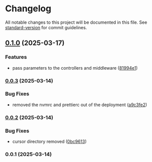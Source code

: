 # Changelog

All notable changes to this project will be documented in this file. See [standard-version](https://github.com/conventional-changelog/standard-version) for commit guidelines.

## [0.1.0](https://github.com/psenger/express-auto-router/compare/v0.0.3...v0.1.0) (2025-03-17)


### Features

* pass parameters to the controllers and middleware ([81994e1](https://github.com/psenger/express-auto-router/commit/81994e112152edd9687429db115373b014ff651e))

### [0.0.3](https://github.com/psenger/express-auto-router/compare/v0.0.2...v0.0.3) (2025-03-14)


### Bug Fixes

* removed the nvmrc and prettierc out of the deployment ([a9c3fe2](https://github.com/psenger/express-auto-router/commit/a9c3fe2f07f9ef89aaef765afcca2350fd7096dd))

### [0.0.2](https://github.com/psenger/express-auto-router/compare/v0.0.1...v0.0.2) (2025-03-14)


### Bug Fixes

* cursor directory removed ([0bc9613](https://github.com/psenger/express-auto-router/commit/0bc9613575de16da041c6e0a06fba9f3cd381ecc))

### 0.0.1 (2025-03-14)
